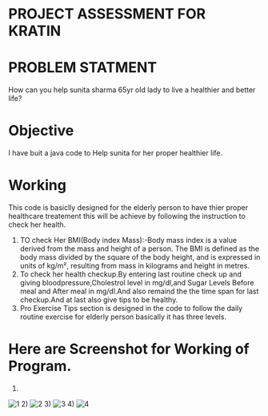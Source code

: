#                                               PROJECT ASSESSMENT FOR KRATIN 
# PROBLEM STATMENT
How can you help sunita sharma 65yr old lady to live a healthier and better life?

# Objective
I have buit a java code to Help sunita for her proper healthier life.

# Working
This code is basiclly designed for the elderly person to have thier proper healthcare treatement this will be achieve by following the instruction to check her health.
1) TO check Her BMI(Body index Mass):-Body mass index is a value derived from the mass and height of a person. The BMI is defined as the body mass divided by the square of the body height, and is expressed in units of kg/m², resulting from mass in kilograms and height in metres.
2) To check her health checkup.By entering last routine check up and giving bloodpressure,Cholestrol level in mg/dl,and Sugar Levels Before meal and After meal in mg/dl.And also remaind the the time span for last checkup.And at last also give tips to be healthy.
3) Pro Exercise Tips section is designed in the code to follow the daily routine exercise for elderly person basically it has three levels.
# Here are Screenshot for Working of Program.
1)
![1](https://user-images.githubusercontent.com/67370598/191535331-4b08a6eb-1069-4172-9c4e-f7db52c77fae.png)
2)
![2](https://user-images.githubusercontent.com/67370598/191535785-8882f79c-8a45-42ee-bb83-bba50a845d4e.png)
3)
![3](https://user-images.githubusercontent.com/67370598/191535953-01ed3edd-071b-48d9-8b94-6c05091400fe.png)
4)
![4](https://user-images.githubusercontent.com/67370598/191535818-13b7321b-dbc6-4cee-ad69-0ff6ecadfa84.png)
